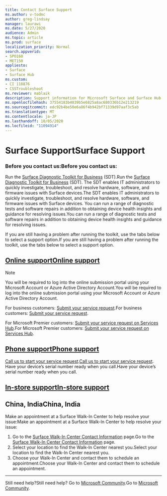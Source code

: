 ```yaml
---
title: Contact Surface Support
ms.author: v-todmc
author: greg-lindsay
manager: laurawi
ms.date: 5/27/2020
audience: Admin
ms.topic: article
ms.prod: surface
localization_priority: Normal
search.appverid:
- SPO160
- MET150
appliesto:
- Surface
- Surface Hub
ms.custom:
- CI 118876
- CSSTroubleshoot
ms.reviewer: mablaik
description: Support information for Microsoft Surface and Surface Hub products.
ms.openlocfilehash: 37554183b4839b5e6825a8ac680336b12e213219
ms.sourcegitcommit: edc92b4be50e6a86f4b942bf71339d97aaf3c5ab
ms.translationtype: MT
ms.contentlocale: ja-JP
ms.lasthandoff: 10/05/2020
ms.locfileid: "11094914"
---
```

# <span data-ttu-id="f4c1c-103">Surface Support</span><span class="sxs-lookup"><span data-stu-id="f4c1c-103">Surface Support</span></span>

### <span data-ttu-id="f4c1c-104">Before you contact us:</span><span class="sxs-lookup"><span data-stu-id="f4c1c-104">Before you contact us:</span></span>  

<span data-ttu-id="f4c1c-105">Run the [Surface Diagnostic Toolkit for Business](https://docs.microsoft.com/surface/surface-diagnostic-toolkit-business) (SDT).</span><span class="sxs-lookup"><span data-stu-id="f4c1c-105">Run the [Surface Diagnostic Toolkit for Business](https://docs.microsoft.com/surface/surface-diagnostic-toolkit-business) (SDT).</span></span> <span data-ttu-id="f4c1c-106">The SDT enables IT administrators to quickly investigate, troubleshoot, and resolve hardware, software, and firmware issues with Surface devices.</span><span class="sxs-lookup"><span data-stu-id="f4c1c-106">The SDT enables IT administrators to quickly investigate, troubleshoot, and resolve hardware, software, and firmware issues with Surface devices.</span></span> <span data-ttu-id="f4c1c-107">You can run a range of diagnostic tests and software repairs in addition to obtaining device health insights and guidance for resolving issues.</span><span class="sxs-lookup"><span data-stu-id="f4c1c-107">You can run a range of diagnostic tests and software repairs in addition to obtaining device health insights and guidance for resolving issues.</span></span> 

<span data-ttu-id="f4c1c-108">If you are still having a problem after running the toolkit, use the tabs below to select a support option.</span><span class="sxs-lookup"><span data-stu-id="f4c1c-108">If you are still having a problem after running the toolkit, use the tabs below to select a support option.</span></span>

## [<span data-ttu-id="f4c1c-109">Online support</span><span class="sxs-lookup"><span data-stu-id="f4c1c-109">Online support</span></span>](#tab/online)

> [!NOTE]
> <span data-ttu-id="f4c1c-110">You will be required to log into the online submission portal using your Microsoft Account or Azure Active Directory Account.</span><span class="sxs-lookup"><span data-stu-id="f4c1c-110">You will be required to log into the online submission portal using your Microsoft Account or Azure Active Directory Account.</span></span>  

<span data-ttu-id="f4c1c-111">For business customers: [Submit your service request](https://support.serviceshub.microsoft.com/supportforbusiness/create?sapId=d383b26c-f150-6220-8f1b-e8aa325d9727).</span><span class="sxs-lookup"><span data-stu-id="f4c1c-111">For business customers: [Submit your service request](https://support.serviceshub.microsoft.com/supportforbusiness/create?sapId=d383b26c-f150-6220-8f1b-e8aa325d9727).</span></span> 

<span data-ttu-id="f4c1c-112">For Microsoft Premier customers: [Submit your service request on Services Hub](https://serviceshub.microsoft.com/support/contactsupport).</span><span class="sxs-lookup"><span data-stu-id="f4c1c-112">For Microsoft Premier customers: [Submit your service request on Services Hub](https://serviceshub.microsoft.com/support/contactsupport).</span></span> 

 
## [<span data-ttu-id="f4c1c-113">Phone support</span><span class="sxs-lookup"><span data-stu-id="f4c1c-113">Phone support</span></span>](#tab/phone)

<span data-ttu-id="f4c1c-114">[Call us to start your service request](https://support.microsoft.com/help/4051701/global-customer-service-phone-numbers).</span><span class="sxs-lookup"><span data-stu-id="f4c1c-114">[Call us to start your service request](https://support.microsoft.com/help/4051701/global-customer-service-phone-numbers).</span></span> <span data-ttu-id="f4c1c-115">Have your device’s serial number ready when you call.</span><span class="sxs-lookup"><span data-stu-id="f4c1c-115">Have your device’s serial number ready when you call.</span></span> 

## [<span data-ttu-id="f4c1c-116">In-store support</span><span class="sxs-lookup"><span data-stu-id="f4c1c-116">In-store support</span></span>](#tab/instore)

## <span data-ttu-id="f4c1c-117">China, India</span><span class="sxs-lookup"><span data-stu-id="f4c1c-117">China, India</span></span>

<span data-ttu-id="f4c1c-118">Make an appointment at a Surface Walk-In Center to help resolve your issue:</span><span class="sxs-lookup"><span data-stu-id="f4c1c-118">Make an appointment at a Surface Walk-In Center to help resolve your issue:</span></span>

1. <span data-ttu-id="f4c1c-119">Go to the [Surface Walk-In Center Contact Information](https://support.microsoft.com/help/4498593/find-surface-walk-in-center-contact-information) page.</span><span class="sxs-lookup"><span data-stu-id="f4c1c-119">Go to the [Surface Walk-In Center Contact Information](https://support.microsoft.com/help/4498593/find-surface-walk-in-center-contact-information) page.</span></span> 
2. <span data-ttu-id="f4c1c-120">Select your location to find the Walk-In Center nearest you.</span><span class="sxs-lookup"><span data-stu-id="f4c1c-120">Select your location to find the Walk-In Center nearest you.</span></span>  
3. <span data-ttu-id="f4c1c-121">Choose your Walk-In Center and contact them to schedule an appointment.</span><span class="sxs-lookup"><span data-stu-id="f4c1c-121">Choose your Walk-In Center and contact them to schedule an appointment.</span></span>


---

<span data-ttu-id="f4c1c-122">Still need help?</span><span class="sxs-lookup"><span data-stu-id="f4c1c-122">Still need help?</span></span> <span data-ttu-id="f4c1c-123">Go to [Microsoft Community](https://answers.microsoft.com/).</span><span class="sxs-lookup"><span data-stu-id="f4c1c-123">Go to [Microsoft Community](https://answers.microsoft.com/).</span></span>
